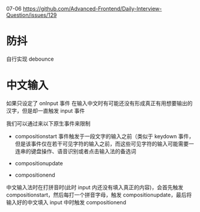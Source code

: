 07-06
https://github.com/Advanced-Frontend/Daily-Interview-Question/issues/129

# 防抖

自行实现 debounce

# 中文输入

如果只设定了 onInput 事件
在输入中文时有可能还没有形成真正有用想要输出的汉字，但是却一直触发 input 事件

我们可以通过来以下原生事件来限制

- compositionstart
  事件触发于一段文字的输入之前（类似于 keydown 事件，但是该事件仅在若干可见字符的输入之前，而这些可见字符的输入可能需要一连串的键盘操作、语音识别或者点击输入法的备选词

- compositionupdate
- compositionend

中文输入法时在打拼音时(此时 input 内还没有填入真正的内容)，会首先触发 compositionstart，然后每打一个拼音字母，触发 compositionupdate，最后将输入好的中文填入 input 中时触发 compositionend
